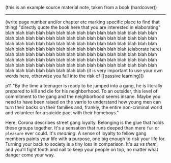 (this is an example source material note, taken from a book (hardcover))

---
(write page number and/or chapter etc marking specific place to find that thing)
"directly quote the book here that you are interested in elaborating"
	blah blah blah blah blah blah blah blah blah blah blah blah blah blah blah blah blah blah blah blah blah blah blah blah blah blah blah blah blah blah blah blah blah blah blah blah blah blah blah blah blah blah blah blah blah blah blah blah blah blah blah blah blah blah blah blah blah (elaborate here) blah blah blah blah blah blah blah blah blah blah blah blah blah blah blah blah blah blah blah blah blah blah blah blah blah blah blah blah blah blah blah blah blah blah blah blah blah blah blah blah blah blah blah blah blah blah blah blah blah blah blah blah blah 
	(it is very important to use your own words here, otherwise you fall into the risk of [[passive learning]])

p11
"By the time a teenager is ready to be jumped into a gang, he is literally prepared to kill and die for his neighborhood. To an outsider, this level of commitment to the gang and the neighborhood seems insane. Maybe you need to have been raised on the varrio to understand how young men can turn their backs on their families and, frankly, the entire non-criminal world and volunteer for a suicide pact with their homeboys."

Here, Corona describes street gang loyalty. Belonging is the glue that holds these groups together. It's a sensation that runs deeped than mere `fun` or `pleasure` ever could. It's _meaning_. A sense of loyalty to fellow gang members paints your life with a purpose, one big enough to risk your life for. Turning your back to society is a tiny loss in comparison. It's _us vs them_, and you'll fight tooth and nail to keep your people on top, no matter what danger come your way.